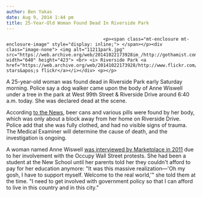 ```yaml
---
author: Ben Yakas
date: Aug 9, 2014 1:44 pm
title: 25-Year-Old Woman Found Dead In Riverside Park
---
```


	
										<p><span class="mt-enclosure mt-enclosure-image" style="display: inline;"> </span></p><div class="image-none"> <img alt="11211park.jpg" src="https://web.archive.org/web/20141022173928im_/http://gothamist.com/attachments/byakas/11211park.jpg" width="640" height="423"> <br> <i> Riverside Park <a href="https://web.archive.org/web/20141022173928/http://www.flickr.com/photos/fsln/313426681/">street stars&apos;s flickr</a></i></div> <p></p>

<p>A 25-year-old woman was found dead in Riverside Park early Saturday morning. Police say a dog walker came upon the body of Anne Wiswell under a tree in the park at West 99th Street &amp; Riverside Drive around 6:40 a.m. today. She was declared dead at the scene.</p>

<p>According <a href="https://web.archive.org/web/20141022173928/http://www.nydailynews.com/new-york/nyc-crime/woman-25-found-dead-riverside-park-article-1.1897756">to the News</a>, beer cans and various pills were found by her body, which was only about a block away from her home on Riverside Drive. Police add that she was fully clothed, and had no visible signs of trauma. The Medical Examiner will determine the cause of death, and the investigation is ongoing.</p>

<p>A woman named Anne Wiswell <a href="https://web.archive.org/web/20141022173928/http://www.marketplace.org/topics/business/occupy-wall-st/voices-occupy-wall-street">was interviewed by Marketplace in 2011</a> due to her involvement with the Occupy Wall Street protests. She had been a student at the New School until her parents told her they couldn&apos;t afford to pay for her education anymore: &quot;It was this massive realization&#x2014;&apos;Oh my gosh, I have to support myself. Welcome to the real world,&apos;&quot; she told them at the time. &quot;I need to get involved with government policy so that I can afford to live in this country and in this city.&quot;</p>					
										
									
				